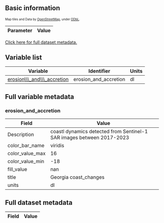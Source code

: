 # 

## Basic information

<span style="font-size: x-small">Map tiles and Data by <a href="http://openstreetmap.org">OpenStreetMap</a>, under <a href="http://www.openstreetmap.org/copyright">ODbL</a>.</span>

| Parameter | Value |
| ---- | ---- |

[Click here for full dataset metadata.](#full-metadata)

## Variable list

| Variable | Identifier | Units |
| ---- | ---- | ---- |
| [erosion\\\\\\\_and\\\\\\\_accretion](#erosion\_and\_accretion) | erosion\_and\_accretion | dl |

## Full variable metadata

### <a name="erosion_and_accretion"></a>erosion_and_accretion

| Field | Value |
| ---- | ---- |
| Description | coastl dynamics detected from Sentinel\-1 SAR images between 2017\-2023 |
| color\_bar\_name | viridis |
| color\_value\_max | 16 |
| color\_value\_min | -18 |
| fill\_value | nan |
| title | Georgia coast\_changes |
| units | dl |

## <a name="full-metadata"></a>Full dataset metadata

| Field | Value |
| ---- | ---- |

